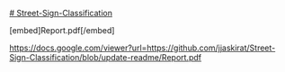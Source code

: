[# Street-Sign-Classification](Report.pdf)

[embed]Report.pdf[/embed]

https://docs.google.com/viewer?url=https://github.com/jjaskirat/Street-Sign-Classification/blob/update-readme/Report.pdf
